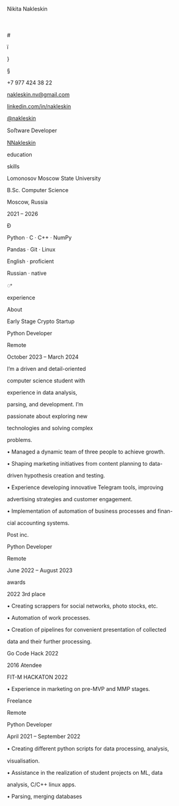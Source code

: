 ﻿<a name="br1"></a> 

Nikita Nakleskin



\#

ï

}

§

+7 977 424 38 22

<nakleskin.nv@gmail.com>

[linkedin.com/in/nakleskin](https://linkedin.com/in/nakleskin)

[@nakleskin](https://t.me/nakleskin)

Soﬅware Developer

[NNakleskin](https://github.com/NNakleskin)

education

skills

Lomonosov Moscow State University

B.Sc. Computer Science

Moscow, Russia

2021 – 2026

Ð

Python · C · C++ · NumPy

Pandas · Git · Linux

English · proficient

Russian · native

ꢀ

experience

About

Early Stage Crypto Startup

Python Developer

Remote

October 2023 – March 2024

I’m a driven and detail-oriented

computer science student with

experience in data analysis,

parsing, and development. I’m

passionate about exploring new

technologies and solving complex

problems.

• Managed a dynamic team of three people to achieve growth.

• Shaping marketing initiatives from content planning to data-

driven hypothesis creation and testing.

• Experience developing innovative Telegram tools, improving

advertising strategies and customer engagement.

• Implementation of automation of business processes and finan-

cial accounting systems.

Post inc.

Python Developer

Remote

June 2022 – August 2023

awards

2022 3rd place

• Creating scrappers for social networks, photo stocks, etc.

• Automation of work processes.

• Creation of pipelines for convenient presentation of collected

data and their further processing.

Go Code Hack 2022

2016 Atendee

FIT-M HACKATON 2022

• Experience in marketing on pre-MVP and MMP stages.

Freelance

Remote

Python Developer

April 2021 – September 2022

• Creating diﬀerent python scripts for data processing, analysis,

visualisation.

• Assistance in the realization of student projects on ML, data

analysis, C/C++ linux apps.

• Parsing, merging databases

